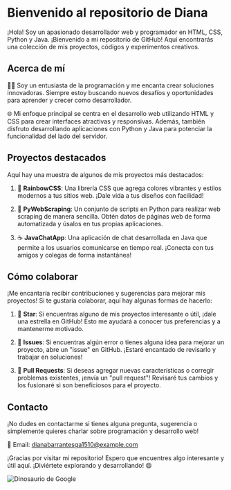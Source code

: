 # Bienvenido al repositorio de Diana

¡Hola! Soy un apasionado desarrollador web y programador en HTML, CSS, Python y Java. ¡Bienvenido a mi repositorio de GitHub! Aquí encontrarás una colección de mis proyectos, códigos y experimentos creativos.

## Acerca de mí

👨‍💻 Soy un entusiasta de la programación y me encanta crear soluciones innovadoras. Siempre estoy buscando nuevos desafíos y oportunidades para aprender y crecer como desarrollador.

🌐 Mi enfoque principal se centra en el desarrollo web utilizando HTML y CSS para crear interfaces atractivas y responsivas. Además, también disfruto desarrollando aplicaciones con Python y Java para potenciar la funcionalidad del lado del servidor.

## Proyectos destacados

Aquí hay una muestra de algunos de mis proyectos más destacados:

1. 🌈 **RainbowCSS**: Una librería CSS que agrega colores vibrantes y estilos modernos a tus sitios web. ¡Dale vida a tus diseños con facilidad!

2. 🐍 **PyWebScraping**: Un conjunto de scripts en Python para realizar web scraping de manera sencilla. Obtén datos de páginas web de forma automatizada y úsalos en tus propias aplicaciones.

3. ☕ **JavaChatApp**: Una aplicación de chat desarrollada en Java que permite a los usuarios comunicarse en tiempo real. ¡Conecta con tus amigos y colegas de forma instantánea!

## Cómo colaborar

¡Me encantaría recibir contribuciones y sugerencias para mejorar mis proyectos! Si te gustaría colaborar, aquí hay algunas formas de hacerlo:

1. 🌟 **Star**: Si encuentras alguno de mis proyectos interesante o útil, ¡dale una estrella en GitHub! Esto me ayudará a conocer tus preferencias y a mantenerme motivado.

2. 🐛 **Issues**: Si encuentras algún error o tienes alguna idea para mejorar un proyecto, abre un "issue" en GitHub. ¡Estaré encantado de revisarlo y trabajar en soluciones!

3. 🤝 **Pull Requests**: Si deseas agregar nuevas características o corregir problemas existentes, ¡envía un "pull request"! Revisaré tus cambios y los fusionaré si son beneficiosos para el proyecto.

## Contacto

¡No dudes en contactarme si tienes alguna pregunta, sugerencia o simplemente quieres charlar sobre programación y desarrollo web!

📧 Email: dianabarrantesga1510@example.com

¡Gracias por visitar mi repositorio! Espero que encuentres algo interesante y útil aquí. ¡Diviértete explorando y desarrollando! 😄


![Dinosaurio de Google](https://cl.buscafs.com/www.qore.com/public/uploads/images/79382/79382.gif)


<!--
**DIMIBAGA/DIMIBAGA** is a ✨ _special_ ✨ repository because its `README.md` (this file) appears on your GitHub profile.

Here are some ideas to get you started:

- 🔭 I’m currently working on ...
- 🌱 I’m currently learning ...
- 👯 I’m looking to collaborate on ...
- 🤔 I’m looking for help with ...
- 💬 Ask me about ...
- 📫 How to reach me: ...
- 😄 Pronouns: ...
- ⚡ Fun fact: ...
-->
